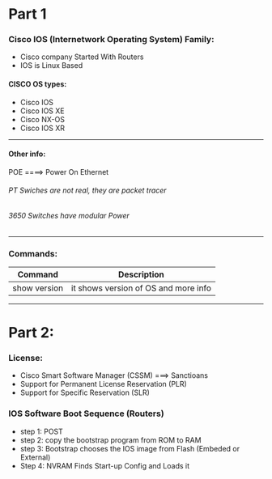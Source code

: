 # Part 1
###    Cisco IOS (Internetwork Operating System) Family:
 - Cisco company Started With Routers
 -  IOS is Linux Based

#### CISCO OS types:

 - Cisco IOS
 - Cisco IOS XE
 - Cisco NX-OS
 - Cisco IOS XR

-----------------------------------------------------------------
#### Other info:
   POE ====> Power On Ethernet

   ###### PT Swiches are not real, they are packet tracer

   ###### 3650 Switches have modular Power

   ------------------------------------------------------------------

### Commands:

 | Command | Description |
 | --- | --- |
 | show version | it shows version of OS and more info |

 ---------------------------------------------------------------------

 
 # Part 2: 

 ### License:

 - Cisco Smart Software Manager (CSSM) ===> Sanctioans
 - Support for Permanent License Reservation (PLR)
 - Support for Specific Reservation (SLR)

### IOS Software Boot Sequence (Routers)

- step 1: POST
- step 2: copy the bootstrap program from ROM to RAM
- step 3: Bootstrap chooses the IOS image from Flash (Embeded or External)
- Step 4: NVRAM Finds Start-up Config and Loads it
